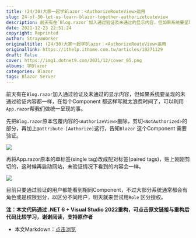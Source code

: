 ```yaml
---
title: (24/30)大家一起学Blazor：<AuthorizeRouteView>运用
slug: 24-of-30-let-us-learn-blazor-together-authorizetouteview
description: 前天有在`Blog.razor`加入通过验证及未通过的显示内容，但如果系统要呈现的未通过验证内容都一样，在每个Component 都这样写就太浪费时间了，可以利用`App.razor`帮我们做统一呈现的事。
date: 2021-12-23 22:51:24
copyright: Reprinted
author: StrayaWorker
originaltitle: (24/30)大家一起学Blazor：<AuthorizeRouteView>运用
originallink: https://ithelp.ithome.com.tw/articles/10271129
draft: False
cover: https://img1.dotnet9.com/2021/12/cover_05.png
albums: 学Blazor
categories: Blazor
tags: Blazor Server
---
```


前天有在`Blog.razor`加入通过验证及未通过的显示内容，但如果系统要呈现的未通过验证内容都一样，在每个Component 都这样写就太浪费时间了，可以利用`App.razor`帮我们做统一呈现的事。

先把`Blog.razor`原本包覆内容的`<AuthorizeView>`删除，剪切`<NotAuthorized>`的部分，再加上`@attribute [Authorize]`这行，告知`Blazor` 这个Component 需要验证。

![](https://img1.dotnet9.com/2021/12/3601.png)

再将App.razor原本的单标签(single tag)改成配对标签(paired tags)，贴上刚刚剪切的<NotAuthorized>，这时候再启动网站，未验证情况下看到的内容会一样。

![](https://img1.dotnet9.com/2021/12/3602.png)

目前只要通过验证的用户都能看到相同Component，不过大部分系统通常都会有角色或是权限划分，以区分不同用户，明天就来尝试用`Role` 区分授权。

**注：本文代码通过 .NET 6 + Visual Studio 2022重构，可点击原文链接与重构后代码比较学习，谢谢阅读，支持原作者**

- 本文Markdown：[点击浏览](https://github.com/dotnet9/Assets.Dotnet9/blob/main/2021/12/2021-12-23_03.md)
